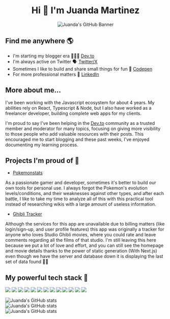 <h1 align="center">Hi 👋 I'm Juanda Martinez</h1>

<p align="center">
  <img src="https://github.com/juandadev/juandadev/assets/38818606/0ffb37ab-36f3-469d-a6da-531c879fc142" alt="Juanda's GitHub Banner" title="Juanda's GitHub Banner" align="center" />
</p>

## Find me anywhere 🌎

- I'm starting my blogger era 👨🏻‍💻 [Dev.to](https://dev.to/juandadev)
- I'm always active on Twitter 🗣️ [Twitter/X](https://twitter.com/juandadotdev)
- Sometimes I like to build and share small things for fun 🧱 [Codepen](https://codepen.io/juandadev)
- For more professional matters 💼 [LinkedIn](https://www.linkedin.com/in/juandadev/)

## More about me...

I've been working with the Javascript ecosystem for about 4 years. My abilities rely on React, Typescript & Node, but I also have worked as a freelancer developer, building complete web apps for my clients.

I'm proud to say I've been helping in the [Dev.to](https://dev.to) community as a trusted member and moderator for many topics, focusing on giving more visibility to those people who add valuable resources with their posts. This encouraged me to start blogging and these past weeks, I've enjoyed documenting my learning process.

## Projects I'm proud of 💚

- [Pokemonstats](https://github.com/juandadev/pokemonstats)
  
As a passionate gamer and developer, sometimes it's better to build our own tools for personal use. I always forgot the Pokemon's evolution levels/conditions, and their weaknesses against other types, and after each battle, I like to take my time to analyze all of this with this practical tool instead of researching wikis with a large amount of useless information.

- [Ghibli Tracker](https://github.com/thomasnrggo/Ghibli-tracker-client)

Although the services for this app are unavailable due to billing matters (like login/sign-up, and user profile features) this app was originally a tracker for anyone who loves Studio Ghibli movies, where you could rate and leave comments regarding all the films of that studio. I'm still leaving this here because we put a lot of love and effort, and you can still see the homepage and movie details thanks to the power of static generation (With Next.js) even though we have the server and database down it is displaying the last set of data found 💪🏻

## My powerful tech stack 🥸

<img src="https://img.shields.io/badge/CSS3-1572B6?style=for-the-badge&logo=css3&logoColor=white"/> <img src="https://img.shields.io/badge/HTML5-E34F26?style=for-the-badge&logo=html5&logoColor=white"/> <img src="https://img.shields.io/badge/JavaScript-323330?style=for-the-badge&logo=javascript&logoColor=F7DF1E"/> <img src="https://img.shields.io/badge/json-5E5C5C?style=for-the-badge&logo=json&logoColor=white"/> <img src="https://img.shields.io/badge/PHP-777BB4?style=for-the-badge&logo=php&logoColor=white"/> <img src="https://img.shields.io/badge/TypeScript-007ACC?style=for-the-badge&logo=typescript&logoColor=white"/> <img src="https://img.shields.io/badge/Bootstrap-563D7C?style=for-the-badge&logo=bootstrap&logoColor=white"/> <img src="https://img.shields.io/badge/Laravel-FF2D20?style=for-the-badge&logo=laravel&logoColor=white"/> <img src="https://img.shields.io/badge/Markdown-000000?style=for-the-badge&logo=markdown&logoColor=white"/> <img src="https://img.shields.io/badge/next%20js-000000?style=for-the-badge&logo=nextdotjs&logoColor=white"/> <img src="https://img.shields.io/badge/Node%20js-339933?style=for-the-badge&logo=nodedotjs&logoColor=white"/> <img src="https://img.shields.io/badge/React-20232A?style=for-the-badge&logo=react&logoColor=61DAFB"/> <img src="https://img.shields.io/badge/Redux-593D88?style=for-the-badge&logo=redux&logoColor=white"/>

![Juanda's GitHub stats](https://github-readme-stats.vercel.app/api?username=juandadev&show_icons=true&theme=transparent)<br/>
![Juanda's GitHub stats](https://github-readme-streak-stats.herokuapp.com/?user=juandadev&theme=transparent&hide_border=true)<br/>
![Juanda's GitHub stats](https://github-readme-stats.vercel.app/api/top-langs/?username=juandadev&theme=transparent&hide_border=true&include_all_commits=true&count_private=true&layout=compact)
